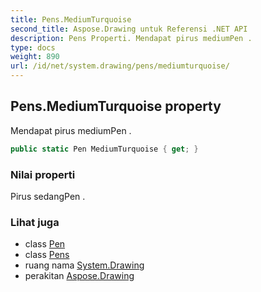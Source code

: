 ```yaml
---
title: Pens.MediumTurquoise
second_title: Aspose.Drawing untuk Referensi .NET API
description: Pens Properti. Mendapat pirus mediumPen .
type: docs
weight: 890
url: /id/net/system.drawing/pens/mediumturquoise/
---
```

## Pens.MediumTurquoise property

Mendapat pirus mediumPen .

```csharp
public static Pen MediumTurquoise { get; }
```

### Nilai properti

Pirus sedangPen .

### Lihat juga

* class [Pen](../../pen/)
* class [Pens](../)
* ruang nama [System.Drawing](../../pens/)
* perakitan [Aspose.Drawing](../../../)


